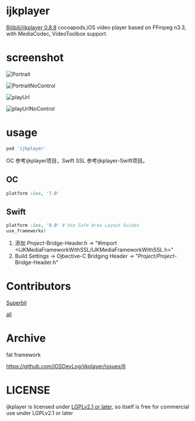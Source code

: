 # ijkplayer

[Bilibili/ijkplayer 0.8.8](https://github.com/Bilibili/ijkplayer) cocoapods,iOS video player based on FFmpeg n3.3, with MediaCodec, VideoToolbox support.

# screenshot

![Portrait](screenshot/Portrait.png)

![PortraitNoControl](screenshot/PortraitNoControl.png)

![playUrl](screenshot/playUrl.png)

![playUrlNoControl](screenshot/playUrlNoControl.png)

# usage

```ruby
pod 'ijkplayer'
``````

<!--or with SSL iOS 8.0 no armv7,armv7s-->
<!---->
<!--```-->
<!--pod 'ijkplayerssl', '~> 1.1.3'-->
<!--```-->

OC 参考ijkplayer项目，Swift SSL 参考ijkplayer-Swift项目。

## OC

```ruby
platform :ios, '7.0'
```

## Swift

```ruby
platform :ios, '9.0' # Use Safe Area Layout Guides
use_frameworks!
```

1. 添加 *Project*-Bridge-Header.h -> "#import <IJKMediaFrameworkWithSSL/IJKMediaFrameworkWithSSL.h>"
1. Build Settings -> Ojbective-C Bridging Header -> "*Project*/*Project*-Bridge-Header.h"

# Contributors

[Superbil](https://github.com/Superbil)

[all](https://github.com/iOSDevLog/ijkplayer/graphs/contributors)

# Archive

fat framework

<https://github.com/iOSDevLog/ijkplayer/issues/6>

# LICENSE

ijkplayer is licensed under [LGPLv2.1 or later](LICENSE), so itself is free for commercial use under LGPLv2.1 or later
